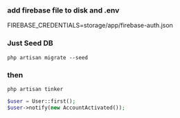 ### add firebase file to disk and .env
FIREBASE_CREDENTIALS=storage/app/firebase-auth.json

### Just Seed DB

`php artisan migrate --seed`

### then 

`php artisan tinker`

```php
$user = User::first();  
$user->notify(new AccountActivated());    
```
